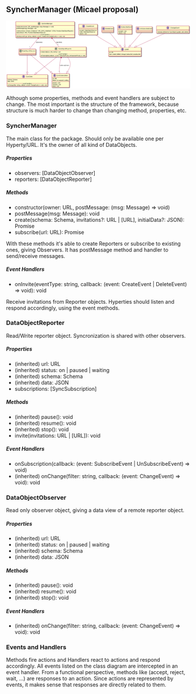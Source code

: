 ## SyncherManager (Micael proposal)
![](SyncherManager.png)

Although some properties, methods and event handlers are subject to change. The most important is the structure of the framework, because structure is much harder to change than changing method, properties, etc.

### SyncherManager
The main class for the package. Should only be available one per Hyperty/URL. It's the owner of all kind of DataObjects.

##### Properties
* observers: [DataObjectObserver]
* reporters: [DataObjectReporter]

##### Methods
* constructor(owner: URL, postMessage: (msg: Message) => void)
* postMessage(msg: Message): void
* create(schema: Schema, invitations?: URL | [URL], initialData?: JSON): Promise<DataObjectReporter>
* subscribe(url: URL): Promise<DataObjectObserver>

With these methods it's able to create Reporters or subscribe to existing ones, giving Observers.
It has postMessage method and handler to send/receive messages.

##### Event Handlers
* onInvite(eventType: string, callback: (event: CreateEvent | DeleteEvent) => void): void

Receive invitations from Reporter objects. Hyperties should listen and respond accordingly, using the event methods.

### DataObjectReporter
Read/Write reporter object. Syncronization is shared with other observers.

##### Properties
* (inherited) url: URL
* (inherited) status: on | paused | waiting
* (inherited) schema: Schema
* (inherited) data: JSON
* subscriptions: [SyncSubscription]



##### Methods
* (inherited) pause(): void
* (inherited) resume(): void
* (inherited) stop(): void
* invite(invitations: URL | [URL]): void

##### Event Handlers
* onSubscription(callback: (event: SubscribeEvent | UnSubscribeEvent) => void)
* (inherited) onChange(filter: string, callback: (event: ChangeEvent) => void): void

### DataObjectObserver
Read only observer object, giving a data view of a remote reporter object.

##### Properties
* (inherited) url: URL
* (inherited) status: on | paused | waiting
* (inherited) schema: Schema
* (inherited) data: JSON

##### Methods
* (inherited) pause(): void
* (inherited) resume(): void
* (inherited) stop(): void

##### Event Handlers
* (inherited) onChange(filter: string, callback: (event: ChangeEvent) => void): void

### Events and Handlers
Methods fire actions and Handlers react to actions and respond accordingly.
All events listed on the class diagram are intercepted in an event handler. From a functional perspective, methods like (accept, reject, wait, ...) are responses to an action. Since actions are represented by events, it makes sense that responses are directly related to them.
